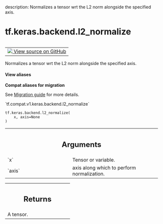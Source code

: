 description: Normalizes a tensor wrt the L2 norm alongside the specified axis.

<div itemscope itemtype="http://developers.google.com/ReferenceObject">
<meta itemprop="name" content="tf.keras.backend.l2_normalize" />
<meta itemprop="path" content="Stable" />
</div>

# tf.keras.backend.l2_normalize

<!-- Insert buttons and diff -->

<table class="tfo-notebook-buttons tfo-api nocontent" align="left">
<td>
  <a target="_blank" href="https://github.com/tensorflow/tensorflow/blob/r2.2/tensorflow/python/keras/backend.py#L4771-L4782">
    <img src="https://www.tensorflow.org/images/GitHub-Mark-32px.png" />
    View source on GitHub
  </a>
</td>
</table>



Normalizes a tensor wrt the L2 norm alongside the specified axis.

<section class="expandable">
  <h4 class="showalways">View aliases</h4>
  <p>
<b>Compat aliases for migration</b>
<p>See
<a href="https://www.tensorflow.org/guide/migrate">Migration guide</a> for
more details.</p>
<p>`tf.compat.v1.keras.backend.l2_normalize`</p>
</p>
</section>

<pre class="devsite-click-to-copy prettyprint lang-py tfo-signature-link">
<code>tf.keras.backend.l2_normalize(
    x, axis=None
)
</code></pre>



<!-- Placeholder for "Used in" -->


<!-- Tabular view -->
 <table class="responsive fixed orange">
<colgroup><col width="214px"><col></colgroup>
<tr><th colspan="2"><h2 class="add-link">Arguments</h2></th></tr>

<tr>
<td>
`x`
</td>
<td>
Tensor or variable.
</td>
</tr><tr>
<td>
`axis`
</td>
<td>
axis along which to perform normalization.
</td>
</tr>
</table>



<!-- Tabular view -->
 <table class="responsive fixed orange">
<colgroup><col width="214px"><col></colgroup>
<tr><th colspan="2"><h2 class="add-link">Returns</h2></th></tr>
<tr class="alt">
<td colspan="2">
A tensor.
</td>
</tr>

</table>

